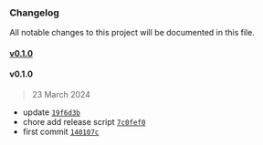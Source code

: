 ### Changelog

All notable changes to this project will be documented in this file. 

#### [v0.1.0](https://github.com/zumerlab/tinybox-js-lint/compare/v0.1.0...v0.1.0)

#### v0.1.0

> 23 March 2024

- update [`19f6d3b`](https://github.com/zumerlab/tinybox-js-lint/commit/19f6d3bf661a69dcfbd1839dbb058366853538f7)
- chore add release script [`7c0fef0`](https://github.com/zumerlab/tinybox-js-lint/commit/7c0fef0c7f693c1f683edc05d633d8ca524cd596)
- first commit [`140107c`](https://github.com/zumerlab/tinybox-js-lint/commit/140107c90ca6bfd6c6c92accfec722b3acc7b977)
